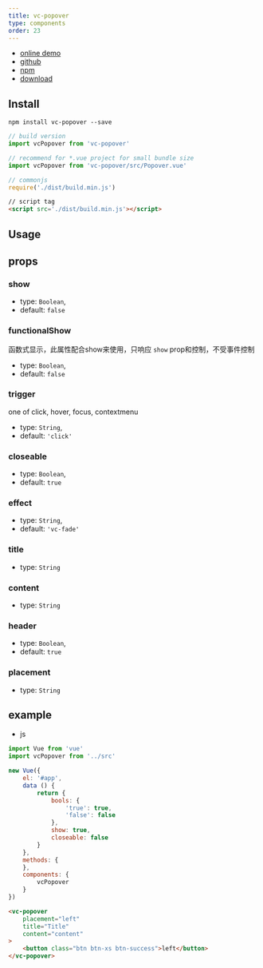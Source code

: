 ```yaml
---
title: vc-popover
type: components 
order: 23
---
```


* [online demo](https://iwaimai-bi-fe.github.io/vc-popover/examples/)
* [github](https://github.com/iwaimai-bi-fe/vc-popover)
* [npm](https://www.npmjs.com/package/vc-popover)
* [download](https://github.com/iwaimai-bi-fe/vc-popover/archive/master.zip)

## Install


``` npm
npm install vc-popover --save
```

``` js
// build version
import vcPopover from 'vc-popover'

// recommend for *.vue project for small bundle size
import vcPopover from 'vc-popover/src/Popover.vue'
```

``` js 
// commonjs
require('./dist/build.min.js')
```

``` html
// script tag
<script src='./dist/build.min.js'></script>
```

## Usage

## props

### show

* type: `Boolean`,
* default: `false`

### functionalShow

函数式显示，此属性配合show来使用，只响应 `show` prop和控制，不受事件控制

* type: `Boolean`,
* default: `false`

### trigger

one of click, hover, focus, contextmenu

* type: `String`,
* default: `'click'`

### closeable

* type: `Boolean`,
* default: `true`

### effect

* type: `String`,
* default: `'vc-fade'`

### title

* type: `String`

### content

* type: `String`

### header

* type: `Boolean`,
* default: `true`

### placement

* type: `String`

## example

* js

```js
import Vue from 'vue'
import vcPopover from '../src'

new Vue({
    el: '#app',
    data () {
        return {
            bools: {
                'true': true,
                'false': false
            },
            show: true,
            closeable: false 
        }
    },
    methods: {
    },
    components: {
        vcPopover
    }
})
```

```html
<vc-popover 
    placement="left"
    title="Title"
    content="content"
>
    <button class="btn btn-xs btn-success">left</button>
</vc-popover>
```
